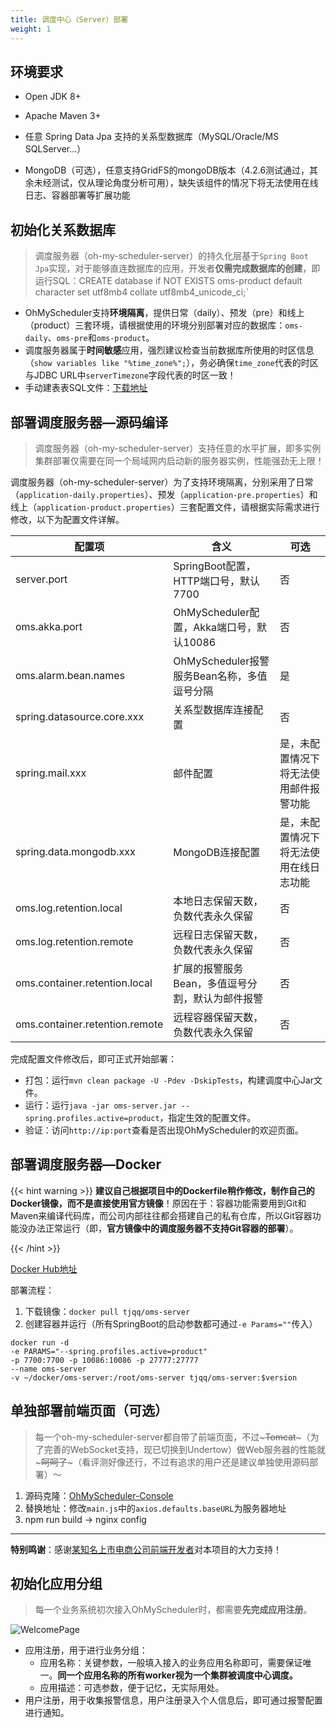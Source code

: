 ```yaml
---
title: 调度中心（Server）部署
weight: 1
---
```


## 环境要求

* Open JDK 8+

* Apache Maven 3+

* 任意 Spring Data Jpa 支持的关系型数据库（MySQL/Oracle/MS SQLServer...）
* MongoDB（可选），任意支持GridFS的mongoDB版本（4.2.6测试通过，其余未经测试，仅从理论角度分析可用），缺失该组件的情况下将无法使用在线日志、容器部署等扩展功能

## 初始化关系数据库

> 调度服务器（oh-my-scheduler-server）的持久化层基于`Spring Boot Jpa`实现，对于能够直连数据库的应用，开发者**仅需完成数据库的创建**，即运行SQL：CREATE database if NOT EXISTS oms-product default character set utf8mb4 collate utf8mb4_unicode_ci;`

* OhMyScheduler支持**环境隔离**，提供日常（daily）、预发（pre）和线上（product）三套环境，请根据使用的环境分别部署对应的数据库：`oms-daily`、`oms-pre`和`oms-product`。
* 调度服务器属于**时间敏感**应用，强烈建议检查当前数据库所使用的时区信息（`show variables like "%time_zone%";`），务必确保`time_zone`代表的时区与JDBC URL中`serverTimezone`字段代表的时区一致！
* 手动建表表SQL文件：[下载地址](https://github.com/KFCFans/OhMyScheduler/blob/master/others/oms-sql.sql)

## 部署调度服务器—源码编译

>调度服务器（oh-my-scheduler-server）支持任意的水平扩展，即多实例集群部署仅需要在同一个局域网内启动新的服务器实例，性能强劲无上限！

调度服务器（oh-my-scheduler-server）为了支持环境隔离，分别采用了日常（`application-daily.properties`）、预发（`application-pre.properties`）和线上（`application-product.properties`）三套配置文件，请根据实际需求进行修改，以下为配置文件详解。

| 配置项                         | 含义                                             | 可选                                   |
| ------------------------------ | ------------------------------------------------ | -------------------------------------- |
| server.port                    | SpringBoot配置，HTTP端口号，默认7700             | 否                                     |
| oms.akka.port                  | OhMyScheduler配置，Akka端口号，默认10086         | 否                                     |
| oms.alarm.bean.names           | OhMyScheduler报警服务Bean名称，多值逗号分隔      | 是                                     |
| spring.datasource.core.xxx     | 关系型数据库连接配置                             | 否                                     |
| spring.mail.xxx                | 邮件配置                                         | 是，未配置情况下将无法使用邮件报警功能 |
| spring.data.mongodb.xxx        | MongoDB连接配置                                  | 是，未配置情况下将无法使用在线日志功能 |
| oms.log.retention.local        | 本地日志保留天数，负数代表永久保留               | 否                                     |
| oms.log.retention.remote       | 远程日志保留天数，负数代表永久保留               | 否                                     |
| oms.container.retention.local  | 扩展的报警服务Bean，多值逗号分割，默认为邮件报警 | 否                                     |
| oms.container.retention.remote | 远程容器保留天数，负数代表永久保留               | 否                                     |

完成配置文件修改后，即可正式开始部署：

* 打包：运行`mvn clean package -U -Pdev -DskipTests`，构建调度中心Jar文件。
* 运行：运行`java -jar oms-server.jar --spring.profiles.active=product`，指定生效的配置文件。
* 验证：访问`http://ip:port`查看是否出现OhMyScheduler的欢迎页面。

## 部署调度服务器—Docker

{{< hint warning >}}
**建议自己根据项目中的Dockerfile稍作修改，制作自己的Docker镜像，而不是直接使用官方镜像**！原因在于：容器功能需要用到Git和Maven来编译代码库，而公司内部往往都会搭建自己的私有仓库，所以Git容器功能没办法正常运行（即，**官方镜像中的调度服务器不支持Git容器的部署**）。

{{< /hint >}}

[Docker Hub地址](https://hub.docker.com/r/tjqq/oms-server)

部署流程：

1. 下载镜像：`docker pull tjqq/oms-server`
2. 创建容器并运行（所有SpringBoot的启动参数都可通过`-e Params=""`传入）

```shell
docker run -d 
-e PARAMS="--spring.profiles.active=product" 
-p 7700:7700 -p 10086:10086 -p 27777:27777 
--name oms-server 
-v ~/docker/oms-server:/root/oms-server tjqq/oms-server:$version
```

## 单独部署前端页面（可选）

> 每一个oh-my-scheduler-server都自带了前端页面，不过~~~Tomcat~~~（为了完善的WebSocket支持，现已切换到Undertow）做Web服务器的性能就~~~呵呵了~~~（看评测好像还行，不过有追求的用户还是建议单独使用源码部署）～

1. 源码克隆：[OhMyScheduler-Console](https://github.com/KFCFans/OhMyScheduler-Console)
2. 替换地址：修改`main.js`中的`axios.defaults.baseURL`为服务器地址
3. npm run build -> nginx config

***

**特别鸣谢**：感谢[某知名上市电商公司前端开发者](https://github.com/fengnan0929)对本项目的大力支持！

## 初始化应用分组

> 每一个业务系统初次接入OhMyScheduler时，都需要**先完成应用注册**。

![WelcomePage](/oms-console-welcome.png)

* 应用注册，用于进行业务分组：
  * 应用名称：关键参数，一般填入接入的业务应用名称即可，需要保证唯一。**同一个应用名称的所有worker视为一个集群被调度中心调度。**
  * 应用描述：可选参数，便于记忆，无实际用处。
* 用户注册，用于收集报警信息，用户注册录入个人信息后，即可通过报警配置进行通知。